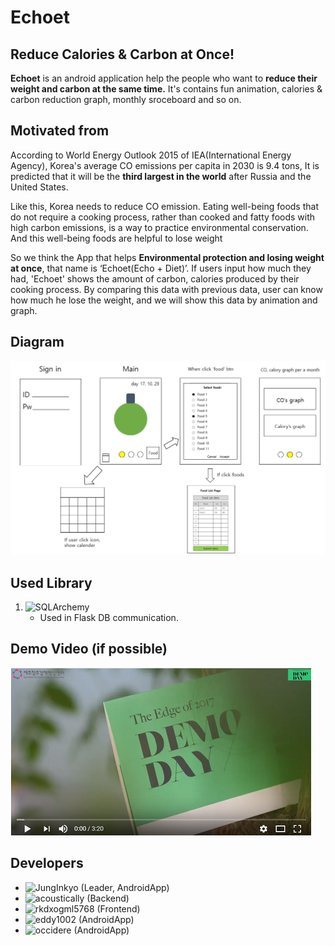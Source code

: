 # Echoet
## Reduce Calories & Carbon at Once!
 **Echoet** is an android application help the people who want to **reduce their weight and carbon at the same time.**
It's contains fun animation, calories & carbon reduction graph, monthly sroceboard and so on.

## Motivated from
 According to World Energy Outlook 2015 of IEA(International Energy Agency), Korea's average CO emissions per capita in 2030 is 9.4 tons, It is predicted that it will be the **third largest in the world** after Russia and the United States.

 Like this, Korea needs to reduce CO emission. Eating well-being foods that do not require a cooking process, rather than cooked and fatty foods with high carbon emissions, is a way to practice environmental conservation. And this well-being foods are helpful to lose weight

 So we think the App that helps **Environmental protection and losing weight at once**, that name is ‘Echoet(Echo + Diet)’. If users input how much they had, 'Echoet' shows the amount of carbon, calories produced by their cooking process. By comparing this data with previous data, user can know how much he lose the weight, and we will show this data by animation and graph.
## Diagram
![ecoet_ui.png](https://github.com/EchoetDev/Echoet/blob/master/images/ecoet_ui.PNG)

## Used Library
1. ![SQLArchemy](https://www.google.com/url?sa=t&rct=j&q=&esrc=s&source=web&cd=1&cad=rja&uact=8&ved=0ahUKEwiI-_S-85LXAhVTQLwKHQqqBlYQFgglMAA&url=https%3A%2F%2Fwww.sqlalchemy.org%2F&usg=AOvVaw1YVU1l48U3n9LPgbq5UCnK)
    * Used in Flask DB communication.

## Demo Video (if possible)
[![demo_video_thumbnail](https://github.com/EchoetDev/Echoet/blob/master/images/demo_video_thumbnail.png)](https://www.youtube.com/watch?v=MMy58PggP9Y)

## Developers
* ![JungInkyo](https://github.com/JungInkyo) (Leader, AndroidApp)
* ![acoustically](https://github.com/acoustically) (Backend)
* ![rkdxogml5768](https://github.com/rkdxogml5768) (Frontend)
* ![eddy1002](https://github.com/eddy1002) (AndroidApp)
* ![occidere](https://github.com/occidere) (AndroidApp)
